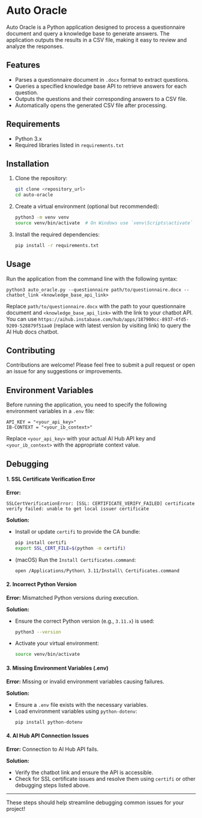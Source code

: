 # Auto Oracle

Auto Oracle is a Python application designed to process a questionnaire document and query a knowledge base to generate answers. The application outputs the results in a CSV file, making it easy to review and analyze the responses.

## Features

- Parses a questionnaire document in `.docx` format to extract questions.
- Queries a specified knowledge base API to retrieve answers for each question.
- Outputs the questions and their corresponding answers to a CSV file.
- Automatically opens the generated CSV file after processing.


## Requirements

- Python 3.x
- Required libraries listed in `requirements.txt`

## Installation

1. Clone the repository:
   ```bash
   git clone <repository_url>
   cd auto-oracle
   ```

2. Create a virtual environment (optional but recommended):
   ```bash
   python3 -m venv venv
   source venv/bin/activate  # On Windows use `venv\Scripts\activate`
   ```

3. Install the required dependencies:
   ```bash
   pip install -r requirements.txt
   ```

## Usage

Run the application from the command line with the following syntax:

```python3 auto_oracle.py --questionnaire path/to/questionnaire.docx --chatbot_link <knowledge_base_api_link>```


Replace `path/to/questionnaire.docx` with the path to your questionnaire document and `<knowledge_base_api_link>` with the link to your chatbot  API. You can use `https://aihub.instabase.com/hub/apps/187900cc-8937-4fd5-9209-528879f51aa0` (replace with latest version by visiting link) to query the AI Hub docs chatbot.

## Contributing

Contributions are welcome! Please feel free to submit a pull request or open an issue for any suggestions or improvements.

## Environment Variables

Before running the application, you need to specify the following environment variables in a `.env` file:

```
API_KEY = "<your_api_key>"
IB-CONTEXT = "<your_ib_context>"
```

Replace `<your_api_key>` with your actual AI Hub API key and `<your_ib_context>` with the appropriate context value.

## Debugging

#### 1. **SSL Certificate Verification Error**

**Error:**
```
SSLCertVerificationError: [SSL: CERTIFICATE_VERIFY_FAILED] certificate verify failed: unable to get local issuer certificate
```

**Solution:**
- Install or update `certifi` to provide the CA bundle:
  ```bash
  pip install certifi
  export SSL_CERT_FILE=$(python -m certifi)
  ```
- (macOS) Run the `Install Certificates.command`:
  ```bash
  open /Applications/Python\ 3.11/Install\ Certificates.command
  ```

#### 2. **Incorrect Python Version**

**Error:**
Mismatched Python versions during execution.

**Solution:**
- Ensure the correct Python version (e.g., `3.11.x`) is used:
  ```bash
  python3 --version
  ```
- Activate your virtual environment:
  ```bash
  source venv/bin/activate
  ```

#### 3. **Missing Environment Variables (.env)**

**Error:**
Missing or invalid environment variables causing failures.

**Solution:**
- Ensure a `.env` file exists with the necessary variables.
- Load environment variables using `python-dotenv`:
  ```bash
  pip install python-dotenv
  ```

#### 4. **AI Hub API Connection Issues**

**Error:**
Connection to AI Hub API fails.

**Solution:**
- Verify the chatbot link and ensure the API is accessible.
- Check for SSL certificate issues and resolve them using `certifi` or other debugging steps listed above.

---

These steps should help streamline debugging common issues for your project!
